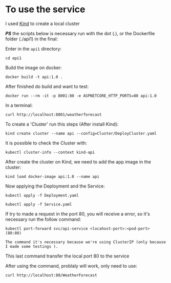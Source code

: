 # To use the service

I used [Kind](https://kind.sigs.k8s.io/docs/user/quick-start/) to create a local cluster

***PS*** the scripts below is necessary run with the dot (.), or the Dockerfile folder (./api1) in the final:

Enter in the `api1` directory:

    cd api1

Build the image on docker:

    docker build -t api:1.0 .

After finished do build and want to test:

    docker run --rm -it -p 8001:80 -e ASPNETCORE_HTTP_PORTS=80 api:1.0

In a terminal:

    curl http://localhost:8001/weatherforecast

To create a 'Cluster' run this steps (After install Kind):

    kind create cluster --name api --config=Cluster/DeployCluster.yaml

It is possible to check the Cluster with:

    kubectl cluster-info --context kind-api

After create the cluster on Kind, we need to add the app image in the cluster:

    kind load docker-image api:1.0 --name api

Now applying the Deployment and the Service:

    kubectl apply -f Deployment.yaml

    kubectl apply -f Service.yaml

If try to made a request in the port 80, you will receive a error, so it's necessary run the follow command:

    kubectl port-forward svc/api-service <locahost-port>:<pod-port> (80:80)

    The command it's necessary because we're using ClusterIP (only because I made some testings ).

This last command transfer the local port 80 to the service

After using the command, problaly will work, only need to use:

    curl http://localhost:80/WeatherForecast
